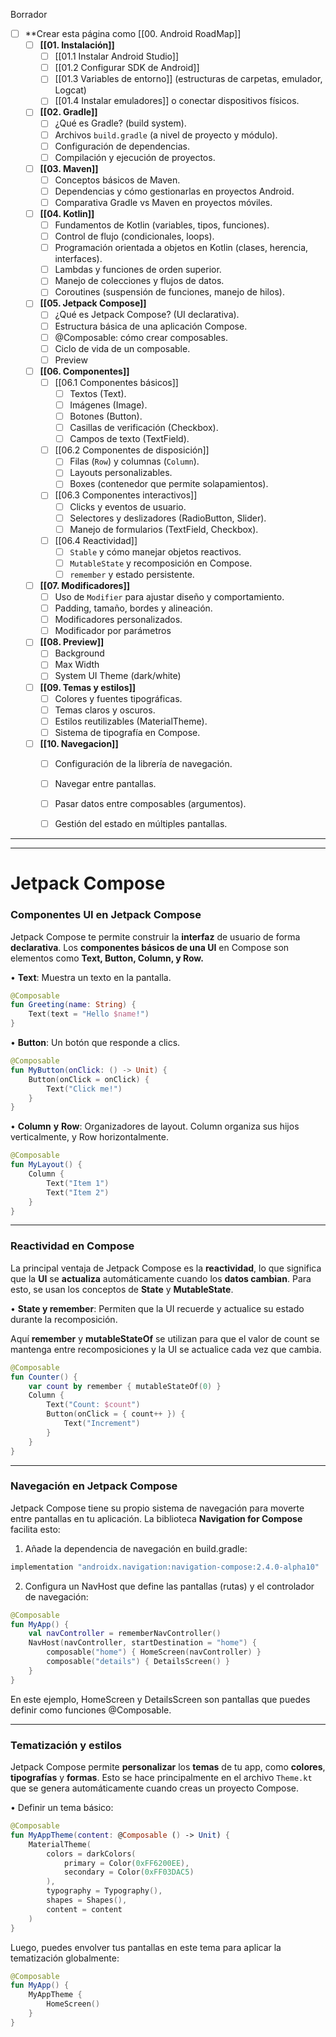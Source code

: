 Borrador

- [ ] **Crear esta página como [[00. Android RoadMap]]
	- [ ] **[[01. Instalación]]**
		- [ ] [[01.1 Instalar Android Studio]]
		- [ ] [[01.2 Configurar SDK de Android]]
		- [ ] [[01.3 Variables de entorno]] (estructuras de carpetas, emulador, Logcat)
		- [ ] [[01.4 Instalar emuladores]] o conectar dispositivos físicos.
	- [ ] **[[02. Gradle]]**
		- [ ] ¿Qué es Gradle? (build system).
		- [ ] Archivos `build.gradle` (a nivel de proyecto y módulo).
		- [ ] Configuración de dependencias.
		- [ ] Compilación y ejecución de proyectos.
	- [ ] **[[03. Maven]]**
		- [ ] Conceptos básicos de Maven.
		- [ ] Dependencias y cómo gestionarlas en proyectos Android.
		- [ ] Comparativa Gradle vs Maven en proyectos móviles.
	- [ ] **[[04. Kotlin]]**
		- [ ] Fundamentos de Kotlin (variables, tipos, funciones).
		- [ ] Control de flujo (condicionales, loops).
		- [ ] Programación orientada a objetos en Kotlin (clases, herencia, interfaces).
		- [ ] Lambdas y funciones de orden superior.
		- [ ] Manejo de colecciones y flujos de datos.
		- [ ] Coroutines (suspensión de funciones, manejo de hilos).
	- [ ] **[[05. Jetpack Compose]]**
		- [ ] ¿Qué es Jetpack Compose? (UI declarativa).
		- [ ] Estructura básica de una aplicación Compose.
		- [ ] @Composable: cómo crear composables.
		- [ ] Ciclo de vida de un composable.
		- [ ] Preview
	- [ ] **[[06. Componentes]]**
		- [ ] [[06.1 Componentes básicos]]
			- [ ] Textos (Text).
			- [ ] Imágenes (Image).
			- [ ] Botones (Button).
			- [ ] Casillas de verificación (Checkbox).
			- [ ] Campos de texto (TextField).
		- [ ] [[06.2 Componentes de disposición]]
			- [ ] Filas (`Row`) y columnas (`Column`).
			- [ ] Layouts personalizables.
			- [ ] Boxes (contenedor que permite solapamientos).
		- [ ] [[06.3 Componentes interactivos]]
			- [ ] Clicks y eventos de usuario.
			- [ ] Selectores y deslizadores (RadioButton, Slider).
			- [ ] Manejo de formularios (TextField, Checkbox).
		- [ ] [[06.4 Reactividad]]
			- [ ] `Stable` y cómo manejar objetos reactivos.
			- [ ] `MutableState` y recomposición en Compose.
			- [ ] `remember` y estado persistente.
	- [ ] **[[07. Modificadores]]**
		- [ ] Uso de `Modifier` para ajustar diseño y comportamiento.
		- [ ] Padding, tamaño, bordes y alineación.
		- [ ] Modificadores personalizados.
		- [ ] Modificador por parámetros
	- [ ] **[[08. Preview]]**
		- [ ] Background
		- [ ] Max Width
		- [ ] System UI Theme (dark/white)
	- [ ] **[[09. Temas y estilos]]**
		- [ ] Colores y fuentes tipográficas.
		- [ ] Temas claros y oscuros.
		- [ ] Estilos reutilizables (MaterialTheme).
		- [ ] Sistema de tipografía en Compose.
	- [ ] **[[10. Navegacion]]**
		- [ ] Configuración de la librería de navegación.
		- [ ] Navegar entre pantallas.
		- [ ] Pasar datos entre composables (argumentos).
		- [ ] Gestión del estado en múltiples pantallas.


---






---
# Jetpack Compose

### Componentes UI en Jetpack Compose

Jetpack Compose te permite construir la **interfaz** de usuario de forma **declarativa**. 
Los **componentes básicos de una UI** en Compose son elementos como **Text, Button, Column, y Row.**

  • **Text**: Muestra un texto en la pantalla.

```Kotlin
@Composable
fun Greeting(name: String) {
    Text(text = "Hello $name!")
}
```


• **Button**: Un botón que responde a clics.
  
```Kotlin
@Composable
fun MyButton(onClick: () -> Unit) {
    Button(onClick = onClick) {
        Text("Click me!")
    }
}
```


• **Column** **y** **Row**: Organizadores de layout. 
Column organiza sus hijos verticalmente, y Row horizontalmente.

```Kotlin
@Composable
fun MyLayout() {
    Column {
        Text("Item 1")
        Text("Item 2")
    }
}
```

--- 
  
### **Reactividad en Compose**

La principal ventaja de Jetpack Compose es la **reactividad**, lo que significa que la **UI** se **actualiza** automáticamente cuando los **datos cambian**. 
Para esto, se usan los conceptos de **State** y **MutableState**.

  • **State y remember**: Permiten que la UI recuerde y actualice su estado durante la recomposición.
  
Aquí **remember** y **mutableStateOf** se utilizan para que el valor de count se mantenga entre recomposiciones y la UI se actualice cada vez que cambia.

```Kotlin
@Composable
fun Counter() {
    var count by remember { mutableStateOf(0) }
    Column {
        Text("Count: $count")
        Button(onClick = { count++ }) {
            Text("Increment")
        }
    }
}
```

---

### **Navegación en Jetpack Compose**

Jetpack Compose tiene su propio sistema de navegación para moverte entre pantallas en tu aplicación. 
La biblioteca **Navigation for Compose** facilita esto:

1. Añade la dependencia de navegación en build.gradle: 

```Groovy
implementation "androidx.navigation:navigation-compose:2.4.0-alpha10"
```
 

2. Configura un NavHost que define las pantallas (rutas) y el controlador de navegación:
  
```Kotlin
@Composable
fun MyApp() {
    val navController = rememberNavController()
    NavHost(navController, startDestination = "home") {
        composable("home") { HomeScreen(navController) }
        composable("details") { DetailsScreen() }
    }
}
```
  

En este ejemplo, HomeScreen y DetailsScreen son pantallas que puedes definir como funciones @Composable.

---
  
### **Tematización y estilos**

Jetpack Compose permite **personalizar** los **temas** de tu app, como **colores**, **tipografías** y **formas**. Esto se hace principalmente en el archivo `Theme.kt` que se genera automáticamente cuando creas un proyecto Compose.

• Definir un tema básico:
 
```Kotlin
@Composable
fun MyAppTheme(content: @Composable () -> Unit) {
    MaterialTheme(
        colors = darkColors(
            primary = Color(0xFF6200EE),
            secondary = Color(0xFF03DAC5)
        ),
        typography = Typography(),
        shapes = Shapes(),
        content = content
    )
}
```


Luego, puedes envolver tus pantallas en este tema para aplicar la tematización globalmente:

```Kotlin
@Composable
fun MyApp() {
    MyAppTheme {
        HomeScreen()
    }
}
```